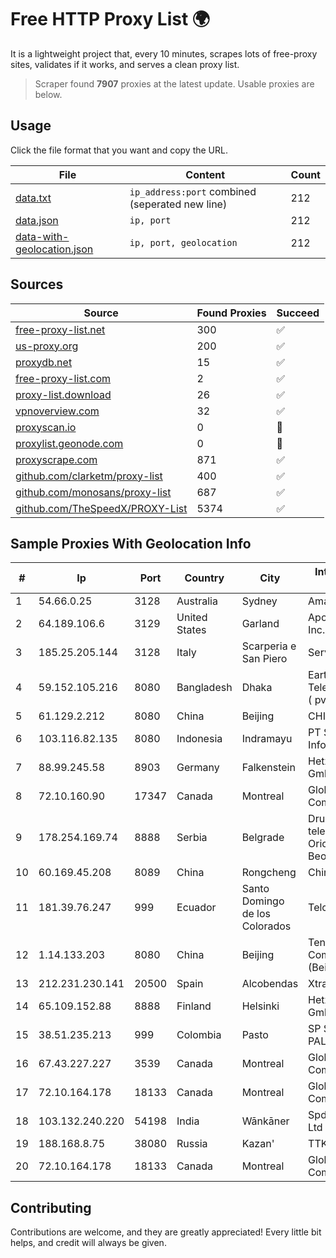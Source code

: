 
# Free HTTP Proxy List 🌍

It is a lightweight project that, every 10 minutes, scrapes lots of free-proxy sites, validates if it works, and serves a clean proxy list.


> Scraper found **7907** proxies at the latest update. Usable proxies are below.

## Usage

Click the file format that you want and copy the URL.


|File|Content|Count|
|----|-------|-----|
|[data.txt](https://raw.githubusercontent.com/themiralay/Proxy-List-World/master/data.txt)|`ip_address:port` combined (seperated new line)|212|
|[data.json](https://raw.githubusercontent.com/themiralay/Proxy-List-World/master/data.json)|`ip, port`|212|
|[data-with-geolocation.json](https://raw.githubusercontent.com/themiralay/Proxy-List-World/master/data-with-geolocation.json)|`ip, port, geolocation`|212|

## Sources

|Source|Found Proxies|Succeed|
|------|-------------|-------|
|[free-proxy-list.net](https://free-proxy-list.net)|300|✅|
|[us-proxy.org](https://www.us-proxy.org)|200|✅|
|[proxydb.net](http://proxydb.net)|15|✅|
|[free-proxy-list.com](https://free-proxy-list.com/?page=&port=&type%5B%5D=http&type%5B%5D=https&up_time=0&search=Search)|2|✅|
|[proxy-list.download](https://www.proxy-list.download/HTTP)|26|✅|
|[vpnoverview.com](https://vpnoverview.com/privacy/anonymous-browsing/free-proxy-servers)|32|✅|
|[proxyscan.io](https://www.proxyscan.io)|0|🚫|
|[proxylist.geonode.com](https://proxylist.geonode.com/api/proxy-list?limit=300&page=1&sort_by=lastChecked&sort_type=desc&protocols=http,https)|0|🚫|
|[proxyscrape.com](https://api.proxyscrape.com/v2/?request=displayproxies&protocol=http&timeout=10000&country=all&ssl=all&anonymity=all)|871|✅|
|[github.com/clarketm/proxy-list](https://raw.githubusercontent.com/clarketm/proxy-list/master/proxy-list-raw.txt)|400|✅|
|[github.com/monosans/proxy-list](https://raw.githubusercontent.com/monosans/proxy-list/main/proxies/http.txt)|687|✅|
|[github.com/TheSpeedX/PROXY-List](https://raw.githubusercontent.com/TheSpeedX/PROXY-List/master/http.txt)|5374|✅|


## Sample Proxies With Geolocation Info

|#|Ip|Port|Country|City|Internet Service Provider|
|-|--|----|-------|----|-------------------------|
|1|54.66.0.25|3128|Australia|Sydney|Amazon.com, Inc.|
|2|64.189.106.6|3129|United States|Garland|Apogee Telecom Inc.|
|3|185.25.205.144|3128|Italy|Scarperia e San Piero|Servereasy Italy|
|4|59.152.105.216|8080|Bangladesh|Dhaka|Earth Telecommunication ( pvt ) Limited|
|5|61.129.2.212|8080|China|Beijing|CHINANET|
|6|103.116.82.135|8080|Indonesia|Indramayu|PT SSR Digital Informatika|
|7|88.99.245.58|8903|Germany|Falkenstein|Hetzner Online GmbH|
|8|72.10.160.90|17347|Canada|Montreal|GloboTech Communications|
|9|178.254.169.74|8888|Serbia|Belgrade|Drustvo za telekomunikacije Orion telekom doo Beograd-Zemun|
|10|60.169.45.208|8089|China|Rongcheng|Chinanet|
|11|181.39.76.247|999|Ecuador|Santo Domingo de los Colorados|Telconet S.A|
|12|1.14.133.203|8080|China|Beijing|Tencent Cloud Computing (Beijing) Co. Ltd.|
|13|212.231.230.141|20500|Spain|Alcobendas|Xtra Telecom S.A|
|14|65.109.152.88|8888|Finland|Helsinki|Hetzner Online GmbH|
|15|38.51.235.213|999|Colombia|Pasto|SP SISTEMAS PALACIOS LTDA|
|16|67.43.227.227|3539|Canada|Montreal|GloboTech Communications|
|17|72.10.164.178|18133|Canada|Montreal|GloboTech Communications|
|18|103.132.240.220|54198|India|Wānkāner|Spd Broadband Pvt Ltd|
|19|188.168.8.75|38080|Russia|Kazan'|TTK-Retail|
|20|72.10.164.178|18133|Canada|Montreal|GloboTech Communications|



## Contributing

Contributions are welcome, and they are greatly appreciated! Every
little bit helps, and credit will always be given.

